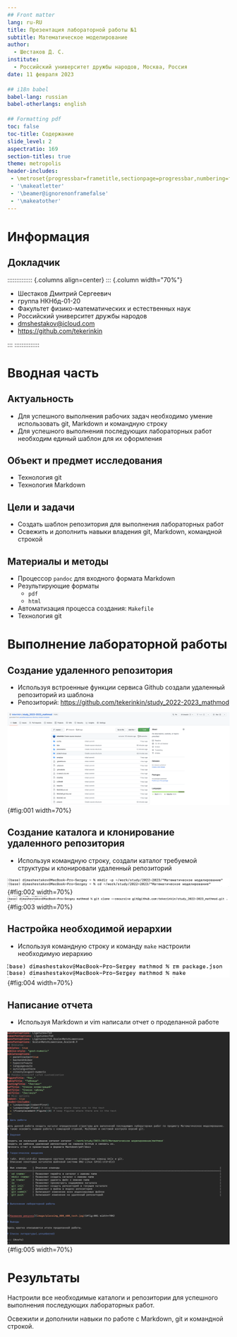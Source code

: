 ```yaml
---
## Front matter
lang: ru-RU
title: Презентация лабораторной работы №1
subtitle: Математическое моделирование
author:
  - Шестаков Д. С.
institute:
  - Российский университет дружбы народов, Москва, Россия
date: 11 февраля 2023

## i18n babel
babel-lang: russian
babel-otherlangs: english

## Formatting pdf
toc: false
toc-title: Содержание
slide_level: 2
aspectratio: 169
section-titles: true
theme: metropolis
header-includes:
 - \metroset{progressbar=frametitle,sectionpage=progressbar,numbering=fraction}
 - '\makeatletter'
 - '\beamer@ignorenonframefalse'
 - '\makeatother'
---
```


# Информация

## Докладчик

:::::::::::::: {.columns align=center}
::: {.column width="70%"}

  * Шестаков Дмитрий Сергеевич
  * группа НКНбд-01-20
  * Факультет физико-математических и естественных наук
  * Российский университет дружбы народов
  * [dmshestakov@icloud.com](mailto:dmshestakov@icloud.com)
  * <https://github.com/tekerinkin>


:::
::::::::::::::

# Вводная часть

## Актуальность

- Для успешного выполнения рабочих задач необходимо умение использовать git, Markdown и командную строку
- Для успешного выполнения последующих лабораторных работ необходим единый шаблон для их оформления

## Объект и предмет исследования

- Технология git
- Технология Markdown

## Цели и задачи

- Создать шаблон репозитория для выполнения лабораторных работ
- Освежить и дополнить навыки владения git, Markdown, командной строкой

## Материалы и методы

- Процессор `pandoc` для входного формата Markdown
- Результирующие форматы
	- `pdf`
	- `html`
- Автоматизация процесса создания: `Makefile`
- Технология git

# Выполнение лабораторной работы

## Создание удаленного репозитория

- Используя встроенные функции сервиса Github создали удаленный репозиторий из шаблона
- Репозиторий: <https://github.com/tekerinkin/study_2022-2023_mathmod>

![](../report/image/Github.jpg){#fig:001 width=70%}

## Создание каталога и клонирование удаленного репозитория

- Используя командную строку, создали каталог требуемой структуры и клонировали удаленный репозиторий

![](../report/image/Create_catalogue.jpg){#fig:002 width=70%}
![](../report/image/Clone_repo.jpg){#fig:003 width=70%}

## Настройка необходимой иерархии

- Используя командную строку и команду `make` настроили необходимую иерархию

![](../report/image/Hierarchy.jpg){#fig:004 width=70%}


## Написание отчета

- Используя Markdown и vim написали отчет о проделанной работе

![](../report/image/report.jpg){#fig:005 width=70%}

# Результаты

Настроили все необходимые каталоги и репозитории для успешного выполнения последующих лабораторных работ.

Освежили и дополнили навыки по работе с Markdown, git и командной строкой.